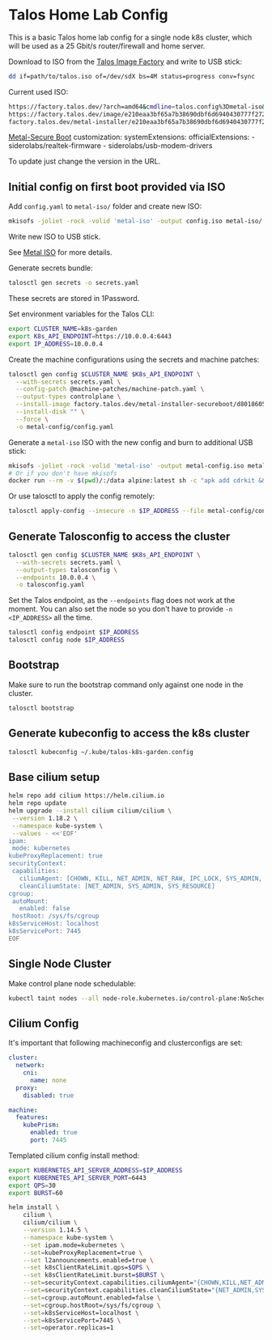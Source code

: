 # Talos Home Lab Config

This is a basic Talos home lab config for a single node k8s cluster, which will be used as a 25 Gbit/s router/firewall and home server.

Download to ISO from the [Talos Image Factory](https://factory.talos.dev/) and write to USB stick:
```bash
dd if=path/to/talos.iso of=/dev/sdX bs=4M status=progress conv=fsync
```

Current used ISO:
```bash
https://factory.talos.dev/?arch=amd64&cmdline=talos.config%3Dmetal-iso&cmdline-set=true&extensions=-&extensions=siderolabs%2Frealtek-firmware&extensions=siderolabs%2Fusb-modem-drivers&platform=metal&target=metal&version=1.11.1
https://factory.talos.dev/image/e210eaa3bf65a7b38690dbf6d6940430777f272004cfb67f2035389b1c906542/v1.11.1/metal-amd64.iso
factory.talos.dev/metal-installer/e210eaa3bf65a7b38690dbf6d6940430777f272004cfb67f2035389b1c906542:v1.11.1
```
[Metal-Secure Boot](https://factory.talos.dev/image/d8018605477611e194ebc3c2a2c681753d0629f35434acf713d5c4f26f2adaa0/v1.11.1/metal-amd64-secureboot.iso)
customization:
    systemExtensions:
        officialExtensions:
            - siderolabs/realtek-firmware
            - siderolabs/usb-modem-drivers

To update just change the version in the URL.

## Initial config on first boot provided via ISO
Add `config.yaml` to `metal-iso/` folder and create new ISO:
```bash
mkisofs -joliet -rock -volid 'metal-iso' -output config.iso metal-iso/
```
Write new ISO to USB stick.

See [Metal ISO](https://www.talos.dev/v1.11/reference/kernel/#metal-iso) for more details.

Generate secrets bundle:
```bash
talosctl gen secrets -o secrets.yaml
```
These secrets are stored in 1Password.

Set environment variables for the Talos CLI:
```bash
export CLUSTER_NAME=k8s-garden
export K8s_API_ENDPOINT=https://10.0.0.4:6443
export IP_ADDRESS=10.0.0.4
```

Create the machine configurations using the secrets and machine patches:
```bash
talosctl gen config $CLUSTER_NAME $K8s_API_ENDPOINT \
  --with-secrets secrets.yaml \
  --config-patch @machine-patches/machine-patch.yaml \
  --output-types controlplane \
  --install-image factory.talos.dev/metal-installer-secureboot/d8018605477611e194ebc3c2a2c681753d0629f35434acf713d5c4f26f2adaa0:v1.11.1 \
  --install-disk "" \
  --force \
  -o metal-config/config.yaml
```

Generate a `metal-iso` ISO with the new config and burn to additional USB stick:
```bash
mkisofs -joliet -rock -volid 'metal-iso' -output metal-config.iso metal-config/
# Or if you don't have mkisofs
docker run --rm -v $(pwd)/:/data alpine:latest sh -c "apk add cdrkit && mkisofs -joliet -rock -volid 'metal-iso' -output /data/metal-config.iso /data/metal-config/"
```

Or use talosctl to apply the config remotely:
```bash
talosctl apply-config --insecure -n $IP_ADDRESS --file metal-config/config.yaml
```
## Generate Talosconfig to access the cluster
```bash
talosctl gen config $CLUSTER_NAME $K8s_API_ENDPOINT \
  --with-secrets secrets.yaml \
  --output-types talosconfig \
  --endpoints 10.0.0.4 \
  -o talosconfig.yaml
```
Set the Talos endpoint, as the `--endpoints` flag does not work at the moment.
You can also set the node so you don't have to provide `-n <IP_ADDRESS>` all the time.
```bash
talosctl config endpoint $IP_ADDRESS
talosctl config node $IP_ADDRESS
```

## Bootstrap
Make sure to run the bootstrap command only against one node in the cluster.
```bash
talosctl bootstrap
```

## Generate kubeconfig to access the k8s cluster
```bash
talosctl kubeconfig ~/.kube/talos-k8s-garden.config
```

## Base cilium setup

```bash
helm repo add cilium https://helm.cilium.io
helm repo update
helm upgrade --install cilium cilium/cilium \
 --version 1.18.2 \
 --namespace kube-system \
 --values - <<'EOF'
ipam:
 mode: kubernetes
kubeProxyReplacement: true
securityContext:
 capabilities:
   ciliumAgent: [CHOWN, KILL, NET_ADMIN, NET_RAW, IPC_LOCK, SYS_ADMIN, SYS_RESOURCE, DAC_OVERRIDE, FOWNER, SETGID, SETUID]
   cleanCiliumState: [NET_ADMIN, SYS_ADMIN, SYS_RESOURCE]
cgroup:
 autoMount:
   enabled: false
 hostRoot: /sys/fs/cgroup
k8sServiceHost: localhost
k8sServicePort: 7445
EOF
```

## Single Node Cluster
Make control plane node schedulable:
```bash
kubectl taint nodes --all node-role.kubernetes.io/control-plane:NoSchedule-
```

## Cilium Config

It's important that following machineconfig and clusterconfigs are set:
```yaml
cluster:
  network:
    cni:
      name: none
  proxy:
    disabled: true

machine:
  features:
    kubePrism:
      enabled: true
      port: 7445
```
Templated cilium config install method:
```bash
export KUBERNETES_API_SERVER_ADDRESS=$IP_ADDRESS
export KUBERNETES_API_SERVER_PORT=6443
export QPS=30
export BURST=60

helm install \
    cilium \
    cilium/cilium \
    --version 1.14.5 \
    --namespace kube-system \
    --set ipam.mode=kubernetes \
    --set=kubeProxyReplacement=true \
    --set l2announcements.enabled=true \
    --set k8sClientRateLimit.qps=$QPS \
    --set k8sClientRateLimit.burst=$BURST \
    --set=securityContext.capabilities.ciliumAgent="{CHOWN,KILL,NET_ADMIN,NET_RAW,IPC_LOCK,SYS_ADMIN,SYS_RESOURCE,DAC_OVERRIDE,FOWNER,SETGID,SETUID}" \
    --set=securityContext.capabilities.cleanCiliumState="{NET_ADMIN,SYS_ADMIN,SYS_RESOURCE}" \
    --set=cgroup.autoMount.enabled=false \
    --set=cgroup.hostRoot=/sys/fs/cgroup \
    --set=k8sServiceHost=localhost \
    --set=k8sServicePort=7445 \
    --set=operator.replicas=1
```